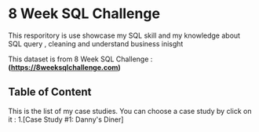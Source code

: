 # 8 Week SQL Challenge
This resporitory is use showcase my SQL skill and my knowledge about SQL query , cleaning and understand business inisght

This dataset is from 8 Week SQL Challenge : **(https://8weeksqlchallenge.com)**

## Table of Content

This is the list of my case studies. You can choose a case study by click on it :
1.[Case Study #1: Danny's Diner]
